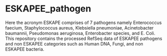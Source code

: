 # ESKAPEE_pathogen
Here the acronym ESKAPE comprises of 7 pathogens namely Enterococcus faecium, Staphylococcus aureus, Klebsiella pneumoniae, Acinetobacter baumannii, Pseudomonas aeruginosa, Enterobacter species, and E. Coli.
This repository contains the processed RefSeq data of ESKAPEE pathogens and non ESKAPEE categories such as Human DNA, Fungi, and non ESKAPEE bacteria.
